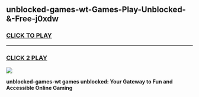 
## unblocked-games-wt-Games-Play-Unblocked-&-Free-j0xdw
<h3>
<a href="https://premium76.site?title=unblocked-games-wt&ref=24A">CLICK TO PLAY</a></h3>
<hr>

<h3>
<a href="https://premium76.site?title=unblocked-games-wt&ref=24A">CLICK 2 PLAY</a>
  
</h3>

<a href="https://premium76.site?title=unblocked-games-wt&ref=24A"><img src="https://clearcache.store/games.png"></a>


**unblocked-games-wt games unblocked: Your Gateway to Fun and Accessible Online Gaming**
